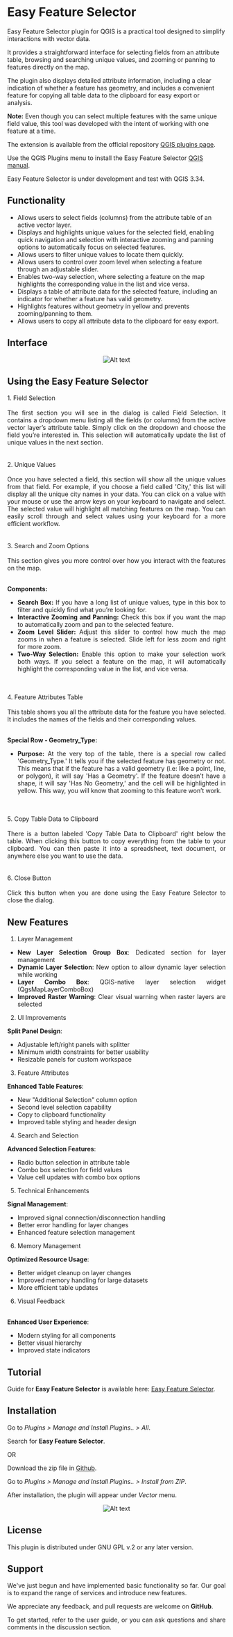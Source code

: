 # Easy Feature Selector

Easy Feature Selector plugin for QGIS is a practical tool designed to simplify interactions with vector data. 

It provides a straightforward interface for selecting fields from an attribute table, browsing and searching unique values, and zooming or panning to features directly on the map. 

The plugin also displays detailed attribute information, including a clear indication of whether a feature has geometry, and includes a convenient feature for copying all table data to the clipboard for easy export or analysis.

**Note:** Even though you can select multiple features with the same unique field value, this tool was developed with the intent of working with one feature at a time.


The extension is available from the official repository [QGIS plugins page](https://plugins.qgis.org/plugins/easyfeatureselection/). 

Use the QGIS Plugins menu to install the Easy Feature Selector [QGIS manual](https://docs.qgis.org/3.34/en/docs/user_manual/plugins/plugins.html).

Easy Feature Selector is under development and test with QGIS 3.34.


## Functionality

- Allows users to select fields (columns) from the attribute table of an active vector layer.
- Displays and highlights unique values for the selected field, enabling quick navigation and selection with interactive zooming and panning options to automatically focus on selected features.
- Allows users to filter unique values to locate them quickly.
- Allows users to control over zoom level when selecting a feature through an adjustable slider.
- Enables two-way selection, where selecting a feature on the map highlights the corresponding value in the list and vice versa.
- Displays a table of attribute data for the selected feature, including an indicator for whether a feature has valid geometry.
- Highlights features without geometry in yellow and prevents zooming/panning to them.
- Allows users to copy all attribute data to the clipboard for easy export.


## Interface

<p align="center">
  <img src="images/EasyFeatureSelector.png" alt="Alt text">
</p>


## Using the Easy Feature Selector

<div align="justify">
1. Field Selection
<br></br>
  The first section you will see in the dialog is called Field Selection. It contains a dropdown menu listing all the fields (or columns) from the active vector layer’s attribute table. Simply click on the dropdown and choose the field you’re interested in. This selection will automatically update the list of unique values in the next section.
</div>
<br></br>
<div align="justify">
2. Unique Values
<br></br>
  Once you have selected a field, this section will show all the unique values from that field. For example, if you choose a field called 'City,' this list will display all the unique city names in your data. You can click on a value with your mouse or use the arrow keys on your keyboard to navigate and select. The selected value will highlight all matching features on the map. You can easily scroll through and select values using your keyboard for a more efficient workflow.
</div>
<br></br>
<div align="justify">
3. Search and Zoom Options
<br></br>
  This section gives you more control over how you interact with the features on the map.
<br></br>

  **Components:**

  - **Search Box:** If you have a long list of unique values, type in this box to filter and quickly find what you’re looking for.
  - **Interactive Zooming and Panning:** Check this box if you want the map to automatically zoom and pan to the selected feature.
  - **Zoom Level Slider:** Adjust this slider to control how much the map zooms in when a feature is selected. Slide left for less zoom and right for more zoom.
  - **Two-Way Selection:** Enable this option to make your selection work both ways. If you select a feature on the map, it will automatically highlight the corresponding value in the list, and vice versa.
</div>
<br></br>
<div align="justify">
4. Feature Attributes Table
<br></br>
  This table shows you all the attribute data for the feature you have selected. It includes the names of the fields and their corresponding values.
<br></br>

  **Special Row - Geometry_Type:**

  - **Purpose:** At the very top of the table, there is a special row called 'Geometry_Type.' It tells you if the selected feature has geometry or not.  This means that if the feature has a valid geometry  (i.e: like a point, line, or polygon), it will say 'Has a Geometry'. If the feature doesn’t have a shape, it will say 'Has No Geometry,' and the cell will be highlighted in yellow. This way, you will know that zooming to this feature won’t work.
</div>
<br></br>
<div align="justify">
5. Copy Table Data to Clipboard
<br></br>  
  There is a button labeled 'Copy Table Data to Clipboard' right below the table. When clicking this button to copy everything from the table to your clipboard. You can then paste it into a spreadsheet, text document, or anywhere else you want to use the data.
</div>
<br></br>
<div align="justify">
6. Close Button
<br></br>  
  Click this button when you are done using the Easy Feature Selector to close the dialog.


## New Features

1. Layer Management

- **New Layer Selection Group Box**: Dedicated section for layer management
- **Dynamic Layer Selection**: New option to allow dynamic layer selection while working
- **Layer Combo Box**: QGIS-native layer selection widget (QgsMapLayerComboBox)
- **Improved Raster Warning**: Clear visual warning when raster layers are selected

2. UI Improvements

  **Split Panel Design**:

  - Adjustable left/right panels with splitter
  - Minimum width constraints for better usability
  - Resizable panels for custom workspace

3. Feature Attributes

  **Enhanced Table Features**:
  - New "Additional Selection" column option
  - Second level selection capability
  - Copy to clipboard functionality
  - Improved table styling and header design

4. Search and Selection

  **Advanced Selection Features**:
  - Radio button selection in attribute table
  - Combo box selection for field values
  - Value cell updates with combo box options

5. Technical Enhancements

  **Signal Management**:
  - Improved signal connection/disconnection handling
  - Better error handling for layer changes
  - Enhanced feature selection management

6. Memory Management

  **Optimized Resource Usage**:
  - Better widget cleanup on layer changes
  - Improved memory handling for large datasets
  - More efficient table updates

6. Visual Feedback
<br></br>  

  **Enhanced User Experience**:
  - Modern styling for all components
  - Better visual hierarchy
  - Improved state indicators


## Tutorial 

Guide for **Easy Feature Selector** is available here: [Easy Feature Selector](https://gis.com.my/training/qgis-plugin/easy-feature-selector/).


## Installation

Go to *Plugins > Manage and Install Plugins.. > All*.

Search for **Easy Feature Selector**.

OR

Download the zip file in [Github](https://github.com/gisinnovationmy/EasyFeatureSelector).

Go to *Plugins > Manage and Install Plugins.. > Install from ZIP*.

After installation, the plugin will appear under *Vector* menu.

<p align="center">
  <img src="images/EasyFeatureSelectorPath.png" alt="Alt text">
</p>


## License
<div align="justify">
This plugin is distributed under GNU GPL v.2 or any later version.
</div>


## Support

We've just begun and have implemented basic functionality so far. Our goal is to expand the range of services and introduce new features.

We appreciate any feedback, and pull requests are welcome on **GitHub**.

To get started, refer to the user guide, or you can ask questions and share comments in the discussion section.